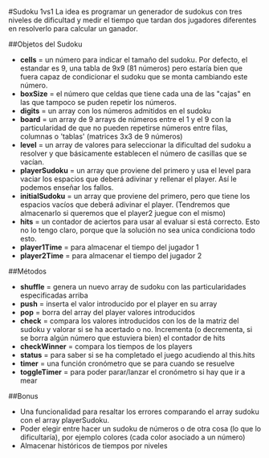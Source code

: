 #Sudoku 1vs1
La idea es programar un generador de sudokus con tres niveles de dificultad y medir el tiempo que tardan dos jugadores diferentes en resolverlo para calcular un ganador.

##Objetos del Sudoku

+ **cells** = un número para indicar el tamaño del sudoku. Por defecto, el estandar es 9, una tabla de 9x9 (81 números) pero estaría bien que fuera capaz de condicionar el sudoku que se monta cambiando este número.
+ **boxSize** = el número que celdas que tiene cada una de las "cajas" en las que tampoco se puden repetir los números.
+ **digits** = un array con los números admitidos en el sudoku
+ **board** = un array de 9 arrays de números entre el 1 y el 9 con la particularidad de que no pueden repetirse números entre filas, columnas o 'tablas' (matrices 3x3 de 9 números)
+ **level** = un array de valores para seleccionar la dificultad del sudoku a resolver y que básicamente establecen el número de casillas que se vacían.
+ **playerSudoku** = un array que proviene del primero y usa el level para vaciar los espacios que deberá adivinar y rellenar el player. Así le podemos enseñar los fallos.
+ **initialSudoku** = un array que proviene del primero, pero que tiene los espacios vacíos que deberá adivinar el player. (Tendremos que almacenarlo si queremos que el player2 juegue con el mismo)
+ **hits** = un contador de aciertos para usar al evaluar si está correcto. Esto no lo tengo claro, porque que la solución no sea unica condiciona todo esto.
+ **player1Time** = para almacenar el tiempo del jugador 1
+ **player2Time** = para almacenar el tiempo del jugador 2


##Métodos
+ **shuffle** = genera un nuevo array de sudoku con las particularidades especificadas arriba
+ **push** = inserta el valor introducido por el player en su array
+ **pop** = borra del array del player valores introducidos
+ **check** = compara los valores introducidos con los de la matriz del sudoku y valorar si se ha acertado o no. Incrementa (o decrementa, si se borra algún número que estuviera bien) el contador de hits
+ **checkWinner** = compara los tiempos de los players
+ **status** = para saber si se ha completado el juego acudiendo al this.hits
+ **timer** = una función cronómetro que se para cuando se resuelve
+ **toggleTimer** = para poder parar/lanzar el cronómetro si hay que ir a mear


##Bonus
+ Una funcionalidad para resaltar los errores comparando el array sudoku con el array playerSudoku.
+ Poder elegir entre hacer un sudoku de números o de otra cosa (lo que lo dificultaría), por ejemplo colores (cada color asociado a un número)
+ Almacenar históricos de tiempos por niveles
